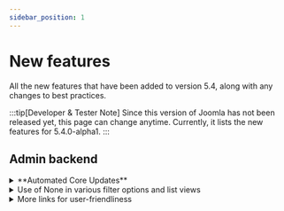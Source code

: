 ```yaml
---
sidebar_position: 1
---
```


# New features

All the new features that have been added to version 5.4, along with any changes to best practices.

:::tip[Developer & Tester Note]
  Since this version of Joomla has not been released yet, this page can change anytime.
  Currently, it lists the new features for 5.4.0-alpha1.
:::

## Admin backend

<details>
  <summary>**Automated Core Updates**</summary>
* [45143](https://github.com/joomla/joomla-cms/pull/45143) Automated Core Updates client functionality.
* [45517](https://github.com/joomla/joomla-cms/pull/45517) Automated Updates information
</details>

<details>
  <summary>Use of None in various filter options and list views</summary>
* [45232](https://github.com/joomla/joomla-cms/pull/45232) New '- None -' author filter option in the Articles view
  to select articles associated with deleted user entries.
* [45274](https://github.com/joomla/joomla-cms/pull/45274) New '- None -' tag filter option in the Articles view
  to select articles without tags.
* [45459](https://github.com/joomla/joomla-cms/pull/45459) New '- None -' tag filter option in the Contacts view
  to select contacts without tags.
* [45460](https://github.com/joomla/joomla-cms/pull/45460) New '- None -' tag filter option in the News Feeds view
  to select news feed entries without tags.
* [45461](https://github.com/joomla/joomla-cms/pull/45461) New '- None -' tag filter option in the Articles: Categories view
  to select categories without tags.
* [45201](https://github.com/joomla/joomla-cms/pull/45201) Shows '[ None ]' in the field group column for a field
  unassigned to any field group.
* [45223](https://github.com/joomla/joomla-cms/pull/45223) Shows '[ None ]' in the user column for a user note
  linked to a deleted user entry.
</details>

<details>
  <summary>More links for user-friendliness</summary>
* [45318](https://github.com/joomla/joomla-cms/pull/45318) Added a link to more easily open the
  'System – Maintenance – Database' view from the Pre-Update Check.
* [45318](https://github.com/joomla/joomla-cms/pull/45318) Added a link to more easily open the
  'Mail Templates' view from the Update Notification.
</details>
